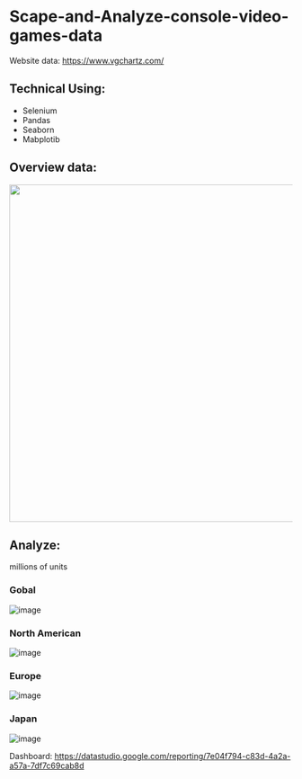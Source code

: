 # Scape-and-Analyze-console-video-games-data
Website data: https://www.vgchartz.com/
## Technical Using:
  + Selenium
  + Pandas
  + Seaborn
  + Mabplotib
  
## Overview data:
<img src="https://user-images.githubusercontent.com/85773711/135377845-b53e4564-01ff-486a-bdb6-7e62d78ebe62.png" width="600" height="600" align="center"/>
<!-- ![image](https://user-images.githubusercontent.com/85773711/135377845-b53e4564-01ff-486a-bdb6-7e62d78ebe62.png) -->

## Analyze:
  millions of units
### Gobal
<!-- <img src="https://user-images.githubusercontent.com/85773711/135377923-3e0185c7-b073-4134-abb3-f7d43abc610c.png" width="450" height="450" align="center"/> -->
![image](https://user-images.githubusercontent.com/85773711/135377923-3e0185c7-b073-4134-abb3-f7d43abc610c.png)
### North American
![image](https://user-images.githubusercontent.com/85773711/135377960-557115f2-69df-4156-a6a6-925416c390ea.png)
### Europe
![image](https://user-images.githubusercontent.com/85773711/135377971-52e1d0b9-372d-4c04-a667-aea1905217e6.png)
### Japan
![image](https://user-images.githubusercontent.com/85773711/135377989-660c3e31-5b73-4940-860e-044942eb52d8.png)

Dashboard: https://datastudio.google.com/reporting/7e04f794-c83d-4a2a-a57a-7df7c69cab8d
